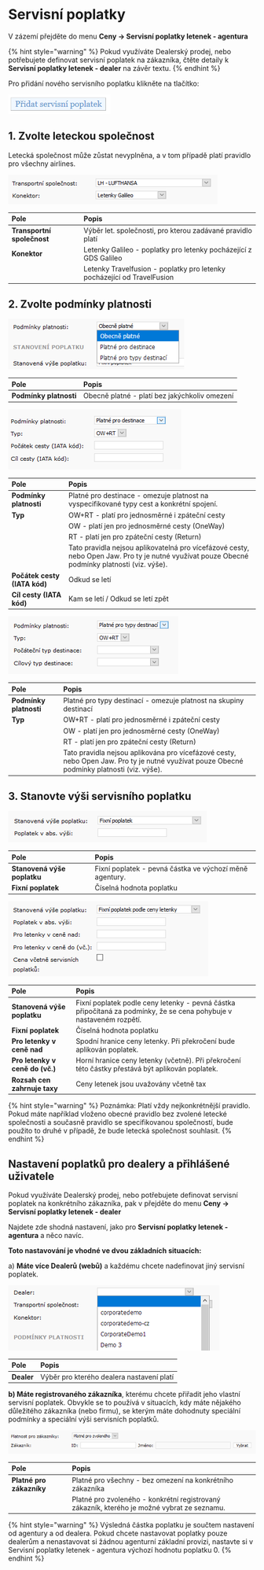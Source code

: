 # Servisní poplatky

V zázemí přejděte do menu **Ceny -&gt; Servisní poplatky letenek - agentura**

{% hint style="warning" %}
Pokud využíváte Dealerský prodej, nebo potřebujete definovat servisní poplatek na zákazníka, čtěte detaily k **Servisní poplatky letenek - dealer** na závěr textu.
{% endhint %}

Pro přidání nového servisního poplatku klikněte na tlačítko:

![](../.gitbook/assets/image%20%2814%29.png)

## 1. Zvolte leteckou společnost

Letecká společnost může zůstat nevyplněna, a v tom případě platí pravidlo pro všechny airlines.

![](../.gitbook/assets/image%20%2836%29.png)

| Pole | Popis |
| :--- | :--- |
| **Transportní společnost** | Výběr let. společnosti, pro kterou zadávané pravidlo platí |
| **Konektor** | Letenky Galileo - poplatky pro letenky pocházející z GDS Galileo |
|  | Letenky Travelfusion - poplatky pro letenky pocházející od TravelFusion |

## 2. Zvolte podmínky platnosti

![](../.gitbook/assets/image%20%2815%29.png)

| **Pole** | Popis |
| :--- | :--- |
| **Podmínky platnosti** | Obecně platné - platí bez jakýchkoliv omezení |

![](../.gitbook/assets/image%20%283%29.png)

| **Pole** | Popis |
| :--- | :--- |
| **Podmínky platnosti** | Platné pro destinace - omezuje platnost na vyspecifikované typy cest a konkrétní spojení. |
| **Typ** | OW+RT - platí pro jednosměrné i zpáteční cesty |
|  | OW - platí jen pro jednosměrné cesty \(OneWay\) |
|  | RT - platí jen pro zpáteční cesty \(Return\) |
|  | Tato pravidla nejsou aplikovatelná pro vícefázové cesty, nebo Open Jaw. Pro ty je nutné využívat pouze Obecné podmínky platnosti \(viz. výše\). |
| **Počátek cesty \(IATA kód\)** | Odkud se letí |
| **Cíl cesty \(IATA kód\)** | Kam se letí / Odkud se letí zpět |

![](../.gitbook/assets/image%20%2834%29.png)

| **Pole** | Popis |
| :--- | :--- |
| **Podmínky platnosti** | Platné pro typy destinací - omezuje platnost na skupiny destinací |
| **Typ** | OW+RT - platí pro jednosměrné i zpáteční cesty |
|  | OW - platí jen pro jednosměrné cesty \(OneWay\) |
|  | RT - platí jen pro zpáteční cesty \(Return\) |
|  | Tato pravidla nejsou aplikována pro vícefázové cesty, nebo Open Jaw. Pro ty je nutné využívat pouze Obecné podmínky platnosti \(viz. výše\). |

## 3. Stanovte výši servisního poplatku

![](../.gitbook/assets/image%20%2824%29.png)

| **Pole** | Popis |
| :--- | :--- |
| **Stanovená výše poplatku** | Fixní poplatek - pevná částka ve výchozí měně agentury. |
| **Fixní poplatek** | Číselná hodnota poplatku |

![](../.gitbook/assets/image%20%282%29.png)

| **Pole** | Popis |
| :--- | :--- |
| **Stanovená výše poplatku** | Fixní poplatek podle ceny letenky - pevná částka připočítaná za podmínky, že se cena pohybuje v nastaveném rozpětí. |
| **Fixní poplatek** | Číselná hodnota poplatku |
| **Pro letenky v ceně nad** | Spodní hranice ceny letenky. Při překročení bude aplikován poplatek. |
| **Pro letenky v ceně do \(vč.\)** | Horní hranice ceny letenky \(včetně\). Při překročení této částky přestává být aplikován poplatek. |
| **Rozsah cen zahrnuje taxy** | Ceny letenek jsou uvažovány včetně tax |

{% hint style="warning" %}
Poznámka: Platí vždy nejkonkrétnější pravidlo. Pokud máte například vloženo obecné pravidlo bez zvolené letecké společnosti a současně pravidlo se specifikovanou společností, bude použito to druhé v případě, že bude letecká společnost souhlasit.
{% endhint %}

## Nastavení poplatků pro dealery a přihlášené uživatele

Pokud využíváte Dealerský prodej, nebo potřebujete definovat servisní poplatek na konkrétního zákazníka, pak v přejděte do menu **Ceny -&gt; Servisní poplatky letenek - dealer**

Najdete zde shodná nastavení, jako pro **Servisní poplatky letenek - agentura** a něco navíc.

**Toto nastavování je vhodné ve dvou základních situacích:**

a\) **Máte více Dealerů \(webů\)** a každému chcete nadefinovat jiný servisní poplatek.

![](../.gitbook/assets/image%20%2828%29.png)

| Pole | Popis |
| :--- | :--- |
| **Dealer** | Výběr pro kterého dealera nastavení platí |

**b\) Máte registrovaného zákazníka**, kterému chcete přiřadit jeho vlastní servisní poplatek. Obvykle se to používá v situacích, kdy máte nějakého důležitého zákazníka \(nebo firmu\), se kterým máte dohodnuty speciální podmínky a speciální výši servisních poplatků.

![](../.gitbook/assets/image%20%2835%29.png)

| **Pole** | Popis |
| :--- | :--- |
| **Platné pro zákazníky** | Platné pro všechny - bez omezení na konkrétního zákazníka |
|  | Platné pro zvoleného - konkrétní registrovaný zákazník, kterého je možné vybrat ze seznamu. |

{% hint style="warning" %}
Výsledná částka poplatku je součtem nastavení od agentury a od dealera. Pokud chcete nastavovat poplatky pouze dealerům a nenastavovat si žádnou agenturní základní provizi, nastavte si v Servisní poplatky letenek - agentura výchozí hodnotu poplatku 0.
{% endhint %}

